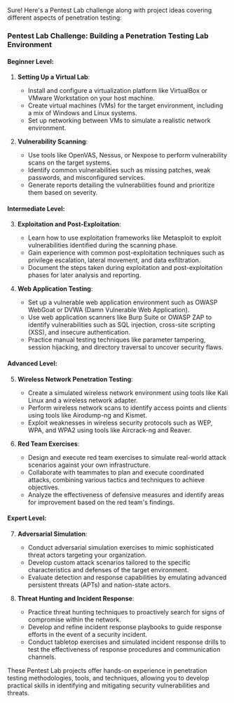 Sure! Here's a Pentest Lab challenge along with project ideas covering different aspects of penetration testing:

### Pentest Lab Challenge: Building a Penetration Testing Lab Environment

#### Beginner Level:
1. **Setting Up a Virtual Lab**:
   - Install and configure a virtualization platform like VirtualBox or VMware Workstation on your host machine.
   - Create virtual machines (VMs) for the target environment, including a mix of Windows and Linux systems.
   - Set up networking between VMs to simulate a realistic network environment.

2. **Vulnerability Scanning**:
   - Use tools like OpenVAS, Nessus, or Nexpose to perform vulnerability scans on the target systems.
   - Identify common vulnerabilities such as missing patches, weak passwords, and misconfigured services.
   - Generate reports detailing the vulnerabilities found and prioritize them based on severity.

#### Intermediate Level:
3. **Exploitation and Post-Exploitation**:
   - Learn how to use exploitation frameworks like Metasploit to exploit vulnerabilities identified during the scanning phase.
   - Gain experience with common post-exploitation techniques such as privilege escalation, lateral movement, and data exfiltration.
   - Document the steps taken during exploitation and post-exploitation phases for later analysis and reporting.

4. **Web Application Testing**:
   - Set up a vulnerable web application environment such as OWASP WebGoat or DVWA (Damn Vulnerable Web Application).
   - Use web application scanners like Burp Suite or OWASP ZAP to identify vulnerabilities such as SQL injection, cross-site scripting (XSS), and insecure authentication.
   - Practice manual testing techniques like parameter tampering, session hijacking, and directory traversal to uncover security flaws.

#### Advanced Level:
5. **Wireless Network Penetration Testing**:
   - Create a simulated wireless network environment using tools like Kali Linux and a wireless network adapter.
   - Perform wireless network scans to identify access points and clients using tools like Airodump-ng and Kismet.
   - Exploit weaknesses in wireless security protocols such as WEP, WPA, and WPA2 using tools like Aircrack-ng and Reaver.

6. **Red Team Exercises**:
   - Design and execute red team exercises to simulate real-world attack scenarios against your own infrastructure.
   - Collaborate with teammates to plan and execute coordinated attacks, combining various tactics and techniques to achieve objectives.
   - Analyze the effectiveness of defensive measures and identify areas for improvement based on the red team's findings.

#### Expert Level:
7. **Adversarial Simulation**:
   - Conduct adversarial simulation exercises to mimic sophisticated threat actors targeting your organization.
   - Develop custom attack scenarios tailored to the specific characteristics and defenses of the target environment.
   - Evaluate detection and response capabilities by emulating advanced persistent threats (APTs) and nation-state actors.

8. **Threat Hunting and Incident Response**:
   - Practice threat hunting techniques to proactively search for signs of compromise within the network.
   - Develop and refine incident response playbooks to guide response efforts in the event of a security incident.
   - Conduct tabletop exercises and simulated incident response drills to test the effectiveness of response procedures and communication channels.

These Pentest Lab projects offer hands-on experience in penetration testing methodologies, tools, and techniques, allowing you to develop practical skills in identifying and mitigating security vulnerabilities and threats.
